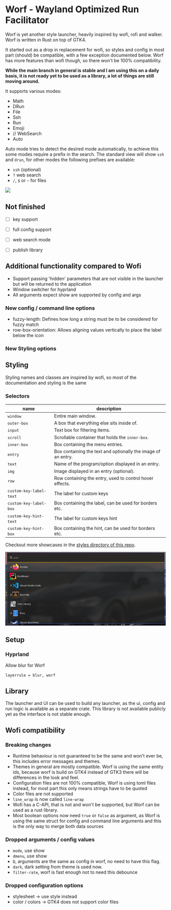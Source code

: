 # Worf - Wayland Optimized Run Facilitator

Worf is yet another style launcher, heavily inspired by wofi, rofi and walker.
Worf is written in Rust on top of GTK4. 

It started out as a drop in replacement for wofi, so styles and config in most part (should) be compatible, 
with a few exception documented below. 
Worf has more features than wofi though, so there won't be 100% compatibility.

**While the main branch in general is stable and I am using this on a daily basis, it is not ready yet
to be used as a library, a lot of things are still moving around.**

It supports various modes:
* Math
* DRun
* File
* Ssh
* Run
* Emoji 
* // WebSearch
* Auto

Auto mode tries to detect the desired mode automatically, to achieve this some modes require a prefix in the search.
The standard view will show `ssh` and `drun`, for other modes the following prefixes are available:
* `ssh` (optional)
* `?` web search
* `/`, `$` or `~` for files

<img src="images/demo.gif">

## Not finished
* [ ] key support
* [ ] full config support
* [ ] web search mode
* [ ] publish library


## Additional functionality compared to Wofi
* Support passing 'hidden' parameters that are not visible in the launcher but will be returned to the application
* Window switcher for hyprland
* All arguments expect show are supported by config and args

### New config / command line options
* fuzzy-length: Defines how long a string must be to be considered for fuzzy match
* row-box-orientation: Allows aligning values vertically to place the label below the icon

### New Styling options

## Styling

Styling names and classes are inspired by wofi, so most of the documentation and styling is the same

### Selectors

| name                    | description                                                   |
|-------------------------|---------------------------------------------------------------|
| `window`                | Entire main window.                                           |
| `outer-box`             | A box that everything else sits inside of.                    |
| `input`                 | Text box for filtering items.                                 |
| `scroll`                | Scrollable container that holds the `inner-box`.              |
| `inner-box`             | Box containing the menu entries.                              |
| `entry`                 | Box containing the text and optionally the image of an entry. |
| `text`                  | Name of the program/option displayed in an entry.             |
| `img`                   | Image displayed in an entry (optional).                       |
| `row`                   | Row containing the entry, used to control hover effects.      |
| `custom-key-label-text` | The label for custom keys                                     |
| `custom-key-label-box`  | Box containing the label, can be used for borders etc.        |
| `custom-key-hint-text`  | The label for custom keys hint                                |
| `custom-key-hint-box`   | Box containing the hint, can be used for borders etc.         |


Checkout more showcases in the [styles directory of this repo](styles).

![](styles/compact/example.png)


## Setup

### Hyprland

Allow blur for Worf
```
layerrule = blur, worf
```


## Library

The launcher and UI can be used to build any launcher, as the ui, config and run logic is available as a separate crate.
This library is not available publicly yet as the interface is not stable enough.

## Wofi compatibility

### Breaking changes
* Runtime behaviour is not guaranteed to be the same and won't ever be, this includes error messages and themes.
* Themes in general are mostly compatible. Worf is using the same entity ids, 
  because worf is build on GTK4 instead of GTK3 there will be differences in the look and feel.
* Configuration files are not 100% compatible, Worf is using toml files instead, for most part this only means strings have to be quoted
* Color files are not supported
* `line_wrap` is now called `line-wrap`
* Wofi has a C-API, that is not and won't be supported, but Worf can be used as a rust library.
* Most boolean options now need `true` or `false` as argument, as Worf is using the same struct for config and command line arguments and this is the only way to merge both data sources

### Dropped arguments / config values
* `mode`, use show
* `dmenu`, use show
* `D`, arguments are the same as config in worf, no need to have this flag.
* `dark`, dark setting from theme is used now.
* `filter-rate`, worf is fast enough not to need this debounce

### Dropped configuration options
* stylesheet -> use style instead
* color / colors -> GTK4 does not support color files
